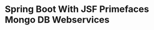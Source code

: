 Spring Boot With JSF Primefaces Mongo DB Webservices
=================================================================

